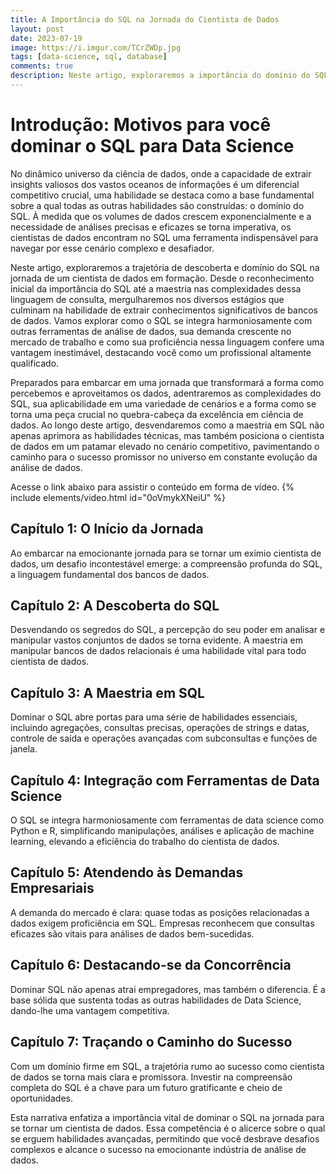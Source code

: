 ```yaml
---
title: A Importância do SQL na Jornada do Cientista de Dados
layout: post
date: 2023-07-19
image: https://i.imgur.com/TCrZWDp.jpg
tags: [data-science, sql, database]
comments: true
description: Neste artigo, exploraremos a importância do domínio do SQL na jornada do cientista de dados, desde sua aplicação prática na manipulação de dados até seu papel como alicerce para análises avançadas e insights valiosos.
---
```


# Introdução: Motivos para você dominar o SQL para Data Science
No dinâmico universo da ciência de dados, onde a capacidade de extrair insights valiosos dos vastos oceanos de informações é um diferencial competitivo crucial, uma habilidade se destaca como a base fundamental sobre a qual todas as outras habilidades são construídas: o domínio do SQL. À medida que os volumes de dados crescem exponencialmente e a necessidade de análises precisas e eficazes se torna imperativa, os cientistas de dados encontram no SQL uma ferramenta indispensável para navegar por esse cenário complexo e desafiador.

Neste artigo, exploraremos a trajetória de descoberta e domínio do SQL na jornada de um cientista de dados em formação. Desde o reconhecimento inicial da importância do SQL até a maestria nas complexidades dessa linguagem de consulta, mergulharemos nos diversos estágios que culminam na habilidade de extrair conhecimentos significativos de bancos de dados. Vamos explorar como o SQL se integra harmoniosamente com outras ferramentas de análise de dados, sua demanda crescente no mercado de trabalho e como sua proficiência nessa linguagem confere uma vantagem inestimável, destacando você como um profissional altamente qualificado.

Preparados para embarcar em uma jornada que transformará a forma como percebemos e aproveitamos os dados, adentraremos as complexidades do SQL, sua aplicabilidade em uma variedade de cenários e a forma como se torna uma peça crucial no quebra-cabeça da excelência em ciência de dados. Ao longo deste artigo, desvendaremos como a maestria em SQL não apenas aprimora as habilidades técnicas, mas também posiciona o cientista de dados em um patamar elevado no cenário competitivo, pavimentando o caminho para o sucesso promissor no universo em constante evolução da análise de dados.

Acesse o link abaixo para assistir o conteúdo em forma de vídeo.
{% include elements/video.html id="0oVmykXNeiU" %}

## Capítulo 1: O Início da Jornada

Ao embarcar na emocionante jornada para se tornar um exímio cientista de dados, um desafio incontestável emerge: a compreensão profunda do SQL, a linguagem fundamental dos bancos de dados.

## Capítulo 2: A Descoberta do SQL

Desvendando os segredos do SQL, a percepção do seu poder em analisar e manipular vastos conjuntos de dados se torna evidente. A maestria em manipular bancos de dados relacionais é uma habilidade vital para todo cientista de dados.

## Capítulo 3: A Maestria em SQL

Dominar o SQL abre portas para uma série de habilidades essenciais, incluindo agregações, consultas precisas, operações de strings e datas, controle de saída e operações avançadas com subconsultas e funções de janela.

## Capítulo 4: Integração com Ferramentas de Data Science

O SQL se integra harmoniosamente com ferramentas de data science como Python e R, simplificando manipulações, análises e aplicação de machine learning, elevando a eficiência do trabalho do cientista de dados.

## Capítulo 5: Atendendo às Demandas Empresariais

A demanda do mercado é clara: quase todas as posições relacionadas a dados exigem proficiência em SQL. Empresas reconhecem que consultas eficazes são vitais para análises de dados bem-sucedidas.

## Capítulo 6: Destacando-se da Concorrência

Dominar SQL não apenas atrai empregadores, mas também o diferencia. É a base sólida que sustenta todas as outras habilidades de Data Science, dando-lhe uma vantagem competitiva.

## Capítulo 7: Traçando o Caminho do Sucesso

Com um domínio firme em SQL, a trajetória rumo ao sucesso como cientista de dados se torna mais clara e promissora. Investir na compreensão completa do SQL é a chave para um futuro gratificante e cheio de oportunidades.

Esta narrativa enfatiza a importância vital de dominar o SQL na jornada para se tornar um cientista de dados. Essa competência é o alicerce sobre o qual se erguem habilidades avançadas, permitindo que você desbrave desafios complexos e alcance o sucesso na emocionante indústria de análise de dados.
